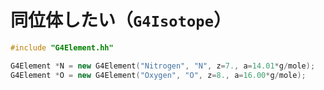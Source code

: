 # 同位体したい（``G4Isotope``）

```cpp
#include "G4Element.hh"

G4Element *N = new G4Element("Nitrogen", "N", z=7., a=14.01*g/mole);
G4Element *O = new G4Element("Oxygen", "O", z=8., a=16.00*g/mole);
```
